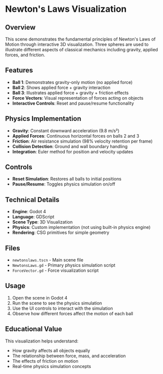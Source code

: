 # Newton's Laws Visualization

## Overview
This scene demonstrates the fundamental principles of Newton's Laws of Motion through interactive 3D visualization. Three spheres are used to illustrate different aspects of classical mechanics including gravity, applied forces, and friction.

## Features
- **Ball 1**: Demonstrates gravity-only motion (no applied force)
- **Ball 2**: Shows applied force + gravity interaction
- **Ball 3**: Illustrates applied force + gravity + friction effects
- **Force Vectors**: Visual representation of forces acting on objects
- **Interactive Controls**: Reset and pause/resume functionality

## Physics Implementation
- **Gravity**: Constant downward acceleration (9.8 m/s²)
- **Applied Forces**: Continuous horizontal forces on balls 2 and 3
- **Friction**: Air resistance simulation (98% velocity retention per frame)
- **Collision Detection**: Ground and wall boundary handling
- **Integration**: Euler method for position and velocity updates

## Controls
- **Reset Simulation**: Restores all balls to initial positions
- **Pause/Resume**: Toggles physics simulation on/off

## Technical Details
- **Engine**: Godot 4
- **Language**: GDScript
- **Scene Type**: 3D Visualization
- **Physics**: Custom implementation (not using built-in physics engine)
- **Rendering**: CSG primitives for simple geometry

## Files
- `newtonslaws.tscn` - Main scene file
- `NewtonsLaws.gd` - Primary physics simulation script
- `ForceVector.gd` - Force visualization script

## Usage
1. Open the scene in Godot 4
2. Run the scene to see the physics simulation
3. Use the UI controls to interact with the simulation
4. Observe how different forces affect the motion of each ball

## Educational Value
This visualization helps understand:
- How gravity affects all objects equally
- The relationship between force, mass, and acceleration
- The effects of friction on motion
- Real-time physics simulation concepts
